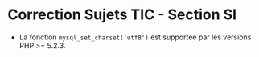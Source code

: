 # Correction Sujets TIC - Section SI

* La fonction `mysql_set_charset('utf8')` est supportée par les versions PHP >= 5.2.3.

